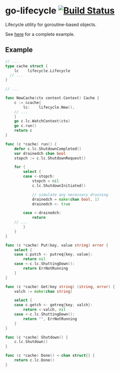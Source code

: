 # go-lifecycle [![Build Status](https://travis-ci.org/boz/go-lifecycle.svg?branch=master)](https://travis-ci.org/boz/go-lifecycle)

Lifecycle utility for goroutine-based objects.

See [here](_example/example.go) for a complete example.

## Example

```go
// ... 
type cache struct {
	lc    lifecycle.Lifecycle
  // ...
}

// ...

func NewCache(ctx context.Context) Cache {
	c := &cache{
		lc:    lifecycle.New(),
    // ...
	}
	go c.lc.WatchContext(ctx)
	go c.run()
	return c
}

func (c *cache) run() {
	defer c.lc.ShutdownCompleted()
	var drainedch chan bool
	stopch := c.lc.ShutdownRequest()

	for {
		select {
		case <-stopch:
			stopch = nil
			c.lc.ShutdownInitiated()

			// simulate any necessary draining
			drainedch = make(chan bool, 1)
			drainedch <- true

		case <-drainedch:
			return
    // ...
		}
	}
}

func (c *cache) Put(key, value string) error {
	select {
	case c.putch <- putreq{key, value}:
		return nil
	case <-c.lc.ShuttingDown():
		return ErrNotRunning
	}
}

func (c *cache) Get(key string) (string, error) {
	valch := make(chan string)

	select {
	case c.getch <- getreq{key, valch}:
		return <-valch, nil
	case <-c.lc.ShuttingDown():
		return "", ErrNotRunning
	}
}

func (c *cache) Shutdown() {
	c.lc.Shutdown()
}

func (c *cache) Done() <-chan struct{} {
	return c.lc.Done()
}

```
